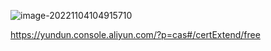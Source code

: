 ![image-20221104104915710](http://mt.file.jsxming.cn/image/202211041049965.png)

https://yundun.console.aliyun.com/?p=cas#/certExtend/free